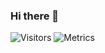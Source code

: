 ### Hi there 👋

<!--
**TopperBG/TopperBG** is a ✨ _special_ ✨ repository because its `README.md` (this file) appears on your GitHub profile.

Here are some ideas to get you started:

- 🔭 I’m currently working on ...
- 🌱 I’m currently learning ...
- 👯 I’m looking to collaborate on ...
- 🤔 I’m looking for help with ...
- 💬 Ask me about ...
- 📫 How to reach me: ...
- 😄 Pronouns: ...
- ⚡ Fun fact: ...
-->

<img alt="Visitors" src="https://visitor-badge.laobi.icu/badge?page_id=TopperBG"/>  
<img alt="Metrics" src="https://metrics.lecoq.io/TopperBG?template=classic&config.timezone=Europe%2FSofia"/>

